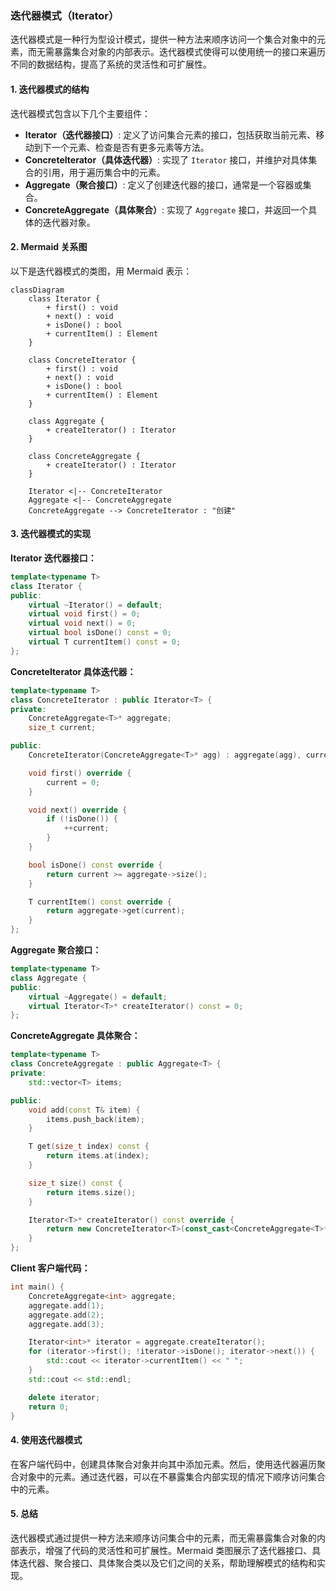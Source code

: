 ### 迭代器模式（Iterator）

迭代器模式是一种行为型设计模式，提供一种方法来顺序访问一个集合对象中的元素，而无需暴露集合对象的内部表示。迭代器模式使得可以使用统一的接口来遍历不同的数据结构，提高了系统的灵活性和可扩展性。

#### 1. 迭代器模式的结构
迭代器模式包含以下几个主要组件：
- **Iterator（迭代器接口）**: 定义了访问集合元素的接口，包括获取当前元素、移动到下一个元素、检查是否有更多元素等方法。
- **ConcreteIterator（具体迭代器）**: 实现了 `Iterator` 接口，并维护对具体集合的引用，用于遍历集合中的元素。
- **Aggregate（聚合接口）**: 定义了创建迭代器的接口，通常是一个容器或集合。
- **ConcreteAggregate（具体聚合）**: 实现了 `Aggregate` 接口，并返回一个具体的迭代器对象。

#### 2. Mermaid 关系图
以下是迭代器模式的类图，用 Mermaid 表示：

```mermaid
classDiagram
    class Iterator {
        + first() : void
        + next() : void
        + isDone() : bool
        + currentItem() : Element
    }

    class ConcreteIterator {
        + first() : void
        + next() : void
        + isDone() : bool
        + currentItem() : Element
    }

    class Aggregate {
        + createIterator() : Iterator
    }

    class ConcreteAggregate {
        + createIterator() : Iterator
    }

    Iterator <|-- ConcreteIterator
    Aggregate <|-- ConcreteAggregate
    ConcreteAggregate --> ConcreteIterator : "创建"
```

#### 3. 迭代器模式的实现

**Iterator 迭代器接口：**
```cpp
template<typename T>
class Iterator {
public:
    virtual ~Iterator() = default;
    virtual void first() = 0;
    virtual void next() = 0;
    virtual bool isDone() const = 0;
    virtual T currentItem() const = 0;
};
```

**ConcreteIterator 具体迭代器：**
```cpp
template<typename T>
class ConcreteIterator : public Iterator<T> {
private:
    ConcreteAggregate<T>* aggregate;
    size_t current;

public:
    ConcreteIterator(ConcreteAggregate<T>* agg) : aggregate(agg), current(0) {}

    void first() override {
        current = 0;
    }

    void next() override {
        if (!isDone()) {
            ++current;
        }
    }

    bool isDone() const override {
        return current >= aggregate->size();
    }

    T currentItem() const override {
        return aggregate->get(current);
    }
};
```

**Aggregate 聚合接口：**
```cpp
template<typename T>
class Aggregate {
public:
    virtual ~Aggregate() = default;
    virtual Iterator<T>* createIterator() const = 0;
};
```

**ConcreteAggregate 具体聚合：**
```cpp
template<typename T>
class ConcreteAggregate : public Aggregate<T> {
private:
    std::vector<T> items;

public:
    void add(const T& item) {
        items.push_back(item);
    }

    T get(size_t index) const {
        return items.at(index);
    }

    size_t size() const {
        return items.size();
    }

    Iterator<T>* createIterator() const override {
        return new ConcreteIterator<T>(const_cast<ConcreteAggregate<T>*>(this));
    }
};
```

**Client 客户端代码：**
```cpp
int main() {
    ConcreteAggregate<int> aggregate;
    aggregate.add(1);
    aggregate.add(2);
    aggregate.add(3);

    Iterator<int>* iterator = aggregate.createIterator();
    for (iterator->first(); !iterator->isDone(); iterator->next()) {
        std::cout << iterator->currentItem() << " ";
    }
    std::cout << std::endl;

    delete iterator;
    return 0;
}
```

#### 4. 使用迭代器模式
在客户端代码中，创建具体聚合对象并向其中添加元素。然后，使用迭代器遍历聚合对象中的元素。通过迭代器，可以在不暴露集合内部实现的情况下顺序访问集合中的元素。

#### 5. 总结
迭代器模式通过提供一种方法来顺序访问集合中的元素，而无需暴露集合对象的内部表示，增强了代码的灵活性和可扩展性。Mermaid 类图展示了迭代器接口、具体迭代器、聚合接口、具体聚合类以及它们之间的关系，帮助理解模式的结构和实现。